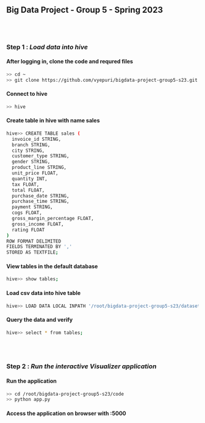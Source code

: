 
## Big Data Project - Group 5 - Spring 2023



<br/><br/>
### Step 1 : *Load data into hive*

#### After logging in, clone the code and requred files
```sh
>> cd ~
>> git clone https://github.com/vyepuri/bigdata-project-group5-s23.git
```

#### Connect to hive

```sh
>> hive
```

#### Create table in hive with name sales 
```sh
hive>> CREATE TABLE sales (
  invoice_id STRING,
  branch STRING,
  city STRING,
  customer_type STRING,
  gender STRING,
  product_line STRING,
  unit_price FLOAT,
  quantity INT,
  tax FLOAT,
  total FLOAT,
  purchase_date STRING,
  purchase_time STRING,
  payment STRING,
  cogs FLOAT,
  gross_margin_percentage FLOAT,
  gross_income FLOAT,
  rating FLOAT
)
ROW FORMAT DELIMITED
FIELDS TERMINATED BY ','
STORED AS TEXTFILE;
```
#### View tables in the default database
```sh
hive>> show tables;
```
#### Load csv data into hive table
```sh
hive>> LOAD DATA LOCAL INPATH '/root/bigdata-project-group5-s23/dataset/sales.csv' OVERWRITE INTO TABLE sales;
```

#### Query the data and verify
```sh
hive>> select * from tables;
```

<br/><br/>




### Step 2 : *Run the interactive Visualizer application*

#### Run the application
```sh
>> cd /root/bigdata-project-group5-s23/code
>> python app.py
```


#### Access the application on browser with <ip>:5000

  
  <br/><br/>
